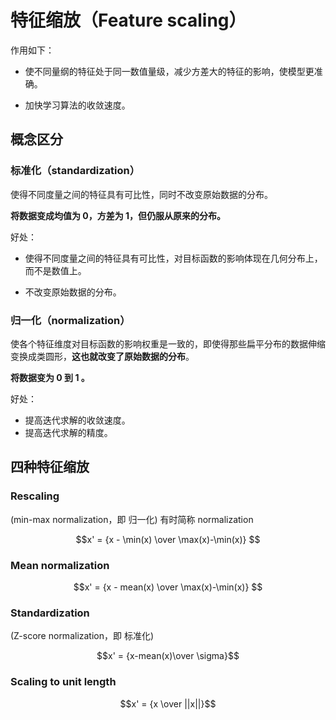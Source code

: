# 特征缩放（Feature scaling）

作用如下：

- 使不同量纲的特征处于同一数值量级，减少方差大的特征的影响，使模型更准确。

- 加快学习算法的收敛速度。

## 概念区分

### 标准化（standardization）

使得不同度量之间的特征具有可比性，同时不改变原始数据的分布。

**将数据变成均值为 0，方差为 1，但仍服从原来的分布。**

好处：

- 使得不同度量之间的特征具有可比性，对目标函数的影响体现在几何分布上，而不是数值上。

- 不改变原始数据的分布。

### 归一化（normalization）

使各个特征维度对目标函数的影响权重是一致的，即使得那些扁平分布的数据伸缩变换成类圆形，**这也就改变了原始数据的分布**。

**将数据变为 0 到 1 。**

好处：

- 提高迭代求解的收敛速度。
- 提高迭代求解的精度。

## 四种特征缩放

### Rescaling 

(min-max normalization，即 归一化) 有时简称 normalization

$$x' = {x - \min(x) \over \max(x)-\min(x)} $$

### Mean normalization

$$x' = {x - mean(x) \over \max(x)-\min(x)} $$

### Standardization

(Z-score normalization，即 标准化)

$$x' = {x-mean(x)\over \sigma}$$

### Scaling to unit length

$$x' = {x \over ||x||}$$
